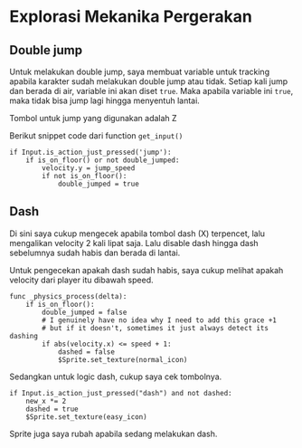 # Explorasi Mekanika Pergerakan

## Double jump

Untuk melakukan double jump, saya membuat variable untuk tracking apabila karakter sudah melakukan double jump atau tidak.
Setiap kali jump dan berada di air, variable ini akan diset `true`. Maka apabila variable ini `true`, maka tidak bisa jump lagi hingga menyentuh lantai.

Tombol untuk jump yang digunakan adalah Z

Berikut snippet code dari function `get_input()`
```gdscript
if Input.is_action_just_pressed('jump'):
	if is_on_floor() or not double_jumped:
		velocity.y = jump_speed
		if not is_on_floor():
			double_jumped = true
```

## Dash

Di sini saya cukup mengecek apabila tombol dash (X) terpencet, lalu mengalikan velocity 2 kali lipat saja. Lalu disable dash hingga
dash sebelumnya sudah habis dan berada di lantai.

Untuk pengecekan apakah dash sudah habis, saya cukup melihat apakah velocity dari player itu dibawah speed.

```gdscript
func _physics_process(delta):
	if is_on_floor():
		double_jumped = false
		# I genuinely have no idea why I need to add this grace +1
		# but if it doesn't, sometimes it just always detect its dashing
		if abs(velocity.x) <= speed + 1:
			dashed = false
			$Sprite.set_texture(normal_icon)
```

Sedangkan untuk logic dash, cukup saya cek tombolnya.

```gdscript
if Input.is_action_just_pressed("dash") and not dashed:
	new_x *= 2
	dashed = true
	$Sprite.set_texture(easy_icon)
```

Sprite juga saya rubah apabila sedang melakukan dash.
